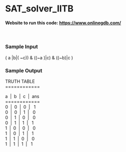 # SAT_solver_IITB

#### Website to run this code: https://www.onlinegdb.com/
<br/>

### Sample Input

( a |b|( ~c)) & ((~a )|c) & ((~b)|c )

### Sample Output

TRUTH TABLE<br/>
============<br/>

a  |  b  |  c  |  ans<br/>
============<br/>
0  |  0  |  0  |   1<br/>
0  |  0  |  1  |   0<br/>
0  |  1  |  0  |   0<br/>
0  |  1  |  1  |   1<br/>
1  |  0  |  0  |   0<br/>
1  |  0  |  1  |   1<br/>
1  |  1  |  0  |   0<br/>
1  |  1  |  1  |   1<br/>

